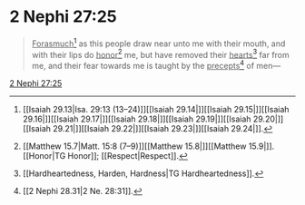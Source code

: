 # 2 Nephi 27:25

> <u>Forasmuch</u>[^a] as this people draw near unto me with their mouth, and with their lips do <u>honor</u>[^b] me, but have removed their <u>hearts</u>[^c] far from me, and their fear towards me is taught by the <u>precepts</u>[^d] of men—

[2 Nephi 27:25](https://www.churchofjesuschrist.org/study/scriptures/bofm/2-ne/27?lang=eng&id=p25#p25)


[^a]: [[Isaiah 29.13|Isa. 29:13 (13–24)]][[Isaiah 29.14|]][[Isaiah 29.15|]][[Isaiah 29.16|]][[Isaiah 29.17|]][[Isaiah 29.18|]][[Isaiah 29.19|]][[Isaiah 29.20|]][[Isaiah 29.21|]][[Isaiah 29.22|]][[Isaiah 29.23|]][[Isaiah 29.24|]].  
[^b]: [[Matthew 15.7|Matt. 15:8 (7–9)]][[Matthew 15.8|]][[Matthew 15.9|]]. [[Honor|TG Honor]]; [[Respect|Respect]].  
[^c]: [[Hardheartedness, Harden, Hardness|TG Hardheartedness]].  
[^d]: [[2 Nephi 28.31|2 Ne. 28:31]].  

